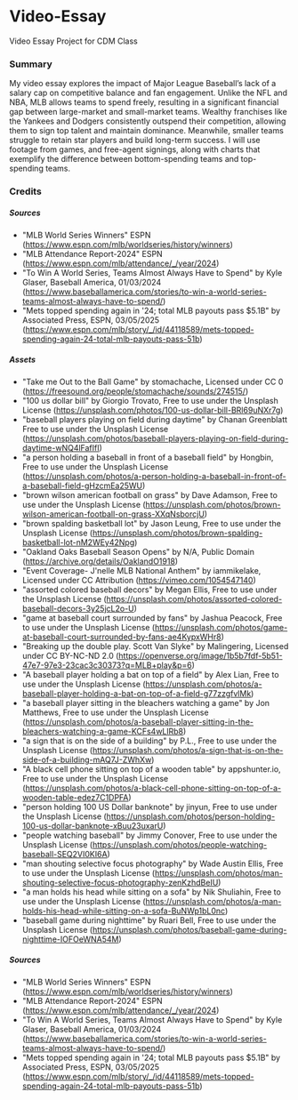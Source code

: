# Video-Essay
 Video Essay Project for CDM Class

### Summary 
My video essay explores the impact of Major League Baseball’s lack of a salary cap on competitive balance and fan engagement. Unlike the NFL and NBA, MLB allows teams to spend freely, resulting in a significant financial gap between large-market and small-market teams. Wealthy franchises like the Yankees and Dodgers consistently outspend their competition, allowing them to sign top talent and maintain dominance. Meanwhile, smaller teams struggle to retain star players and build long-term success. I will use footage from games, and free-agent signings, along with charts that exemplify the difference between bottom-spending teams and top-spending teams. 


### Credits

##### Sources
* "MLB World Series Winners" ESPN (https://www.espn.com/mlb/worldseries/history/winners)
* "MLB Attendance Report-2024" ESPN (https://www.espn.com/mlb/attendance/_/year/2024)
* "To Win A World Series, Teams Almost Always Have to Spend" by Kyle Glaser, Baseball America, 01/03/2024 (https://www.baseballamerica.com/stories/to-win-a-world-series-teams-almost-always-have-to-spend/)
* "Mets topped spending again in '24; total MLB payouts pass $5.1B" by Associated Press, ESPN, 03/05/2025 (https://www.espn.com/mlb/story/_/id/44118589/mets-topped-spending-again-24-total-mlb-payouts-pass-51b)

##### Assets 
* "Take me Out to the Ball Game" by stomachache, Licensed under CC 0 (https://freesound.org/people/stomachache/sounds/274515/)
* "100 us dollar bill" by Giorgio Trovato, Free to use under the Unsplash License (https://unsplash.com/photos/100-us-dollar-bill-BRl69uNXr7g)
* "baseball players playing on field during daytime" by Chanan Greenblatt Free to use under the Unsplash License (https://unsplash.com/photos/baseball-players-playing-on-field-during-daytime-wNQ4lFafIfI)
* "a person holding a baseball in front of a baseball field" by Hongbin, Free to use under the Unsplash License (https://unsplash.com/photos/a-person-holding-a-baseball-in-front-of-a-baseball-field-gHzcmEa25WU)
* "brown wilson american football on grass" by Dave Adamson, Free to use under the Unsplash License (https://unsplash.com/photos/brown-wilson-american-football-on-grass-XXqNsborcjU)
* "brown spalding basketball lot" by Jason Leung, Free to use under the Unsplash License (https://unsplash.com/photos/brown-spalding-basketball-lot-nM2WEy42Npg)
* "Oakland Oaks Baseball Season Opens" by N/A, Public Domain (https://archive.org/details/OaklandO1918)
* "Event Coverage- J'nelle MLB National Anthem" by iammikelake, Licensed under CC Attribution (https://vimeo.com/1054547140)
* "assorted colored baseball decors" by Megan Ellis, Free to use under the Unsplash License (https://unsplash.com/photos/assorted-colored-baseball-decors-3y25jcL2o-U)
* "game at baseball court surrounded by fans" by Jashua Peacock, Free to use under the Unsplash License (https://unsplash.com/photos/game-at-baseball-court-surrounded-by-fans-ae4KypxWHr8)
* "Breaking up the double play. Scott Van Slyke" by Malingering, Licensed under CC BY-NC-ND 2.0 (https://openverse.org/image/1b5b7fdf-5b51-47e7-97e3-23cac3c30373?q=MLB+play&p=6)
* "A baseball player holding a bat on top of a field" by Alex Lian, Free to use under the Unsplash License (https://unsplash.com/photos/a-baseball-player-holding-a-bat-on-top-of-a-field-g77zzgfvlMk)
* "a baseball player sitting in the bleachers watching a game" by Jon Matthews, Free to use under the Unsplash License (https://unsplash.com/photos/a-baseball-player-sitting-in-the-bleachers-watching-a-game-KCFs4wLlRb8)
* "a sign that is on the side of a building" by P.L., Free to use under the Unsplash License (https://unsplash.com/photos/a-sign-that-is-on-the-side-of-a-building-mAQ7J-ZWhXw)
* "A black cell phone sitting on top of a wooden table" by appshunter.io, Free to use under the Unsplash License (https://unsplash.com/photos/a-black-cell-phone-sitting-on-top-of-a-wooden-table-edez7C1DPFA)
* "person holding 100 US Dollar banknote" by jinyun, Free to use under the Unsplash License (https://unsplash.com/photos/person-holding-100-us-dollar-banknote-xBuu23uxarU)
* "people watching baseball" by Jimmy Conover, Free to use under the Unsplash License (https://unsplash.com/photos/people-watching-baseball-SEQ2VI0KI6A)
* "man shouting selective focus photography" by Wade Austin Ellis, Free to use under the Unsplash License (https://unsplash.com/photos/man-shouting-selective-focus-photography-zenKzhdBeIU)
* "a man holds his head while sitting on a sofa" by Nik Shuliahin, Free to use under the Unsplash License (https://unsplash.com/photos/a-man-holds-his-head-while-sitting-on-a-sofa-BuNWp1bL0nc)
* "baseball game during nighttime" by Ruari Bell, Free to use under the Unsplash License (https://unsplash.com/photos/baseball-game-during-nighttime-IOFOeWNA54M)

##### Sources
* "MLB World Series Winners" ESPN (https://www.espn.com/mlb/worldseries/history/winners)
* "MLB Attendance Report-2024" ESPN (https://www.espn.com/mlb/attendance/_/year/2024)
* "To Win A World Series, Teams Almost Always Have to Spend" by Kyle Glaser, Baseball America, 01/03/2024 (https://www.baseballamerica.com/stories/to-win-a-world-series-teams-almost-always-have-to-spend/)
* "Mets topped spending again in '24; total MLB payouts pass $5.1B" by Associated Press, ESPN, 03/05/2025 (https://www.espn.com/mlb/story/_/id/44118589/mets-topped-spending-again-24-total-mlb-payouts-pass-51b)